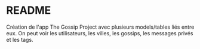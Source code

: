 # README

Création de l'app The Gossip Project avec plusieurs models/tables liés entre eux.
On peut voir les utilisateurs, les villes, les gossips, les messages privés et les tags.
